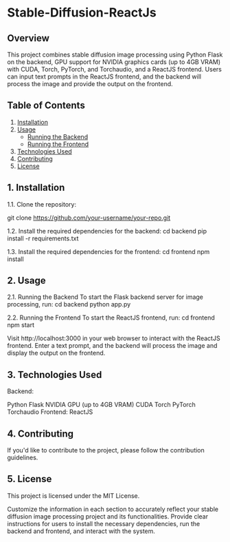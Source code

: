 # Stable-Diffusion-ReactJs

## Overview

This project combines stable diffusion image processing using Python Flask on the backend, GPU support for NVIDIA graphics cards (up to 4GB VRAM) with CUDA, Torch, PyTorch, and Torchaudio, and a ReactJS frontend. Users can input text prompts in the ReactJS frontend, and the backend will process the image and provide the output on the frontend.

## Table of Contents

1. [Installation](#1-installation)
2. [Usage](#2-usage)
   - [Running the Backend](#21-running-the-backend)
   - [Running the Frontend](#22-running-the-frontend)
3. [Technologies Used](#3-technologies-used)
4. [Contributing](#4-contributing)
5. [License](#5-license)

## 1. Installation

1.1. Clone the repository:

git clone https://github.com/your-username/your-repo.git

1.2. Install the required dependencies for the backend:
cd backend
pip install -r requirements.txt

1.3. Install the required dependencies for the frontend:
cd frontend
npm install

## 2. Usage
2.1. Running the Backend
To start the Flask backend server for image processing, run:
cd backend
python app.py

2.2. Running the Frontend
To start the ReactJS frontend, run:
cd frontend
npm start

Visit http://localhost:3000 in your web browser to interact with the ReactJS frontend. Enter a text prompt, and the backend will process the image and display the output on the frontend.

## 3. Technologies Used
Backend:

Python
Flask
NVIDIA GPU (up to 4GB VRAM)
CUDA
Torch
PyTorch
Torchaudio
Frontend:
ReactJS

## 4. Contributing
If you'd like to contribute to the project, please follow the contribution guidelines.

## 5. License
This project is licensed under the MIT License.


Customize the information in each section to accurately reflect your stable diffusion image processing project and its functionalities. Provide clear instructions for users to install the necessary dependencies, run the backend and frontend, and interact with the system.

